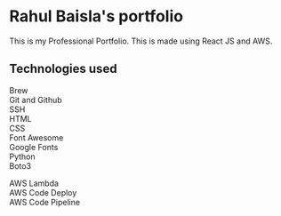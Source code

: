 # Rahul Baisla's portfolio

This is my Professional Portfolio. This is made using React JS and AWS.

## Technologies used
Brew <br/>
Git and Github<br />
SSH<br />
HTML<br />
CSS<br />
Font Awesome<br />
Google Fonts<br />
Python<br/>
Boto3<br />

AWS Lambda <br/>
AWS Code Deploy<br/>
AWS Code Pipeline<br/>
